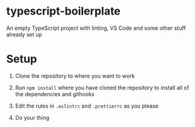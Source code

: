 # typescript-boilerplate
 An empty TypeScript project with linting, VS Code and some other stuff already set up

# Setup

1) Clone the repository to where you want to work

2) Run `npm install` where you have cloned the repository to install all of the dependencies and githooks

3) Edit the rules in `.eslintrc` and `.prettierrc` as you please

4) Do your thing